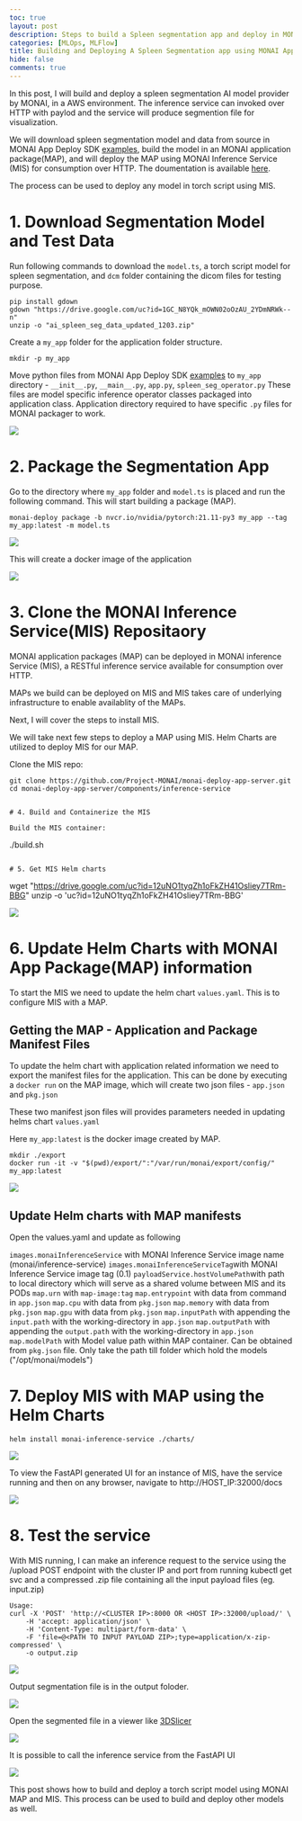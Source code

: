 ```yaml
---
toc: true
layout: post
description: Steps to build a Spleen segmentation app and deploy in MONAI Inference Service (MIS). MIS is a inference service which can be called over HTTP to execute a MONAI Application Package (MAP)
categories: [MLOps, MLFlow]
title: Building and Deploying A Spleen Segmentation app using MONAI App Packager(MAP) and MONAI Inference Service (MIS)
hide: false
comments: true
---
```


In this post, I will build and deploy a spleen segmentation AI model provider by MONAI, in a AWS environment. The inference service can invoked over HTTP with paylod and the service will produce segmention file for visualization. 


We will download spleen segmentation model and data from source in MONAI App Deploy SDK [examples](https://docs.monai.io/projects/monai-deploy-app-sdk/en/latest/notebooks/tutorials/03_segmentation_app.html), build the model in an MONAI application package(MAP), and will deploy the MAP using MONAI Inference Service (MIS) for consumption over HTTP. The doumentation is available [here](https://docs.monai.io/projects/monai-deploy-app-sdk/en/latest/notebooks/tutorials/03_segmentation_app.html).

The process can be used to deploy any model in torch script using MIS.

# 1. Download Segmentation Model and Test Data

Run following commands to download the `model.ts`, a torch script model for spleen segmentation, and `dcm` folder containing the dicom files for testing purpose.

```
pip install gdown
gdown "https://drive.google.com/uc?id=1GC_N8YQk_mOWN02oOzAU_2YDmNRWk--n"
unzip -o "ai_spleen_seg_data_updated_1203.zip"
```


Create a `my_app` folder for the application folder structure.

```
mkdir -p my_app
```

Move python files from MONAI App Deploy SDK [examples](https://docs.monai.io/projects/monai-deploy-app-sdk/en/latest/notebooks/tutorials/03_segmentation_app.html) to `my_app` directory - `__init__.py`,  `__main__.py`,  `app.py`,  `spleen_seg_operator.py`
These files are model specific inference operator classes packaged into application class. Application directory required to have specific `.py` files for MONAI packager to work. 

![](/images/2022-02-03-deploy-monai-inference-server/image-1.png)

# 2. Package the Segmentation App

Go to the directory where `my_app` folder and `model.ts` is placed and run the following command. This will start building a package (MAP).
```
monai-deploy package -b nvcr.io/nvidia/pytorch:21.11-py3 my_app --tag my_app:latest -m model.ts
```

![](/images/2022-02-03-deploy-monai-inference-server/image0.png)

This will create a docker image of the application

![](/images/2022-02-03-deploy-monai-inference-server/image-2.png)

# 3. Clone the MONAI Inference Service(MIS) Repositaory

MONAI application packages (MAP) can be deployed in MONAI inference Service (MIS), a RESTful inference service available for consumption over HTTP.

MAPs we build can be deployed on MIS and MIS takes care of underlying infrastructure to enable availablity of the MAPs. 

Next, I will cover the steps to install MIS. 

We will take next few steps to deploy a MAP using MIS. Helm Charts are utilized to deploy MIS for our MAP. 

Clone the MIS repo:

```
git clone https://github.com/Project-MONAI/monai-deploy-app-server.git
cd monai-deploy-app-server/components/inference-service


# 4. Build and Containerize the MIS

Build the MIS container:

```
./build.sh
```

# 5. Get MIS Helm charts 

```
wget "https://drive.google.com/uc?id=12uNO1tyqZh1oFkZH41Osliey7TRm-BBG"
unzip -o 'uc?id=12uNO1tyqZh1oFkZH41Osliey7TRm-BBG'

![](/images/2022-02-03-deploy-monai-inference-server/image1.png)

# 6. Update Helm Charts with MONAI App Package(MAP) information

To start the MIS we need to update the helm chart `values.yaml`. This is to configure MIS with a MAP.

## Getting the MAP - Application and Package Manifest Files 

To update the helm chart with application related information we need to export the manifest files for the application.
This can be done by executing a `docker run` on the MAP image, which will create two json files - `app.json` and `pkg.json`

These two manifest json files will provides parameters needed in updating helms chart `values.yaml`

Here `my_app:latest` is the docker image created by MAP.

```
mkdir ./export
docker run -it -v "$(pwd)/export/":"/var/run/monai/export/config/" my_app:latest
```


![](/images/2022-02-03-deploy-monai-inference-server/image2.png)

## Update Helm charts with MAP manifests

Open the values.yaml and update as following 

`images.monaiInferenceService` with MONAI Inference Service image name (monai/inference-service)
`images.monaiInferenceServiceTag`with MONAI Inference Service image tag (0.1)
`payloadService.hostVolumePath`with path to local directory which will serve as a shared volume between MIS and its PODs
`map.urn` with `map-image:tag`
`map.entrypoint` with data from command in `app.json` 
`map.cpu` with data from `pkg.json`
`map.memory` with data from `pkg.json`
`map.gpu` with data from `pkg.json`
`map.inputPath` with appending the `input.path` with the working-directory in `app.json`
`map.outputPath` with appending the `output.path` with the working-directory in `app.json`
`map.modelPath` with Model value path within MAP container. Can be obtained from `pkg.json` file. Only take the path till folder which hold the models ("/opt/monai/models")

# 7. Deploy MIS with MAP using the Helm Charts

```
helm install monai-inference-service ./charts/
```

![](/images/2022-02-03-deploy-monai-inference-server/image4.png)

To view the FastAPI generated UI for an instance of MIS, have the service running and then on any browser, navigate to http://HOST_IP:32000/docs 

![](/images/2022-02-03-deploy-monai-inference-server/image5.png)

# 8. Test the service 

With MIS running, I can make an inference request to the service using the /upload POST endpoint with the cluster IP and port from running kubectl get svc and a compressed .zip file containing all the input payload files (eg. input.zip)
```
Usage:
curl -X 'POST' 'http://<CLUSTER IP>:8000 OR <HOST IP>:32000/upload/' \
    -H 'accept: application/json' \
    -H 'Content-Type: multipart/form-data' \
    -F 'file=@<PATH TO INPUT PAYLOAD ZIP>;type=application/x-zip-compressed' \
    -o output.zip
```



![](/images/2022-02-03-deploy-monai-inference-server/image6.png)

Output segmentation file is in the output foloder.

![](/images/2022-02-03-deploy-monai-inference-server/image7.png)

Open the segmented file in a viewer like [3DSlicer](https://www.slicer.org/)

![](/images/2022-02-03-deploy-monai-inference-server/image8.png)

It is possible to call the inference service from the FastAPI UI

![](/images/2022-02-03-deploy-monai-inference-server/image9.png)

This post shows how to build and deploy a torch script model using MONAI MAP and MIS. This process can be used to build and deploy other models as well.
